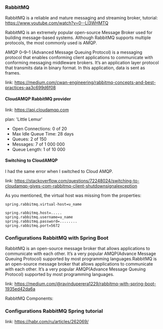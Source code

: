 ### RabbitMQ

RabbitMQ is a reliable and mature messaging and streaming broker,
tutorial: https://www.youtube.com/watch?v=0--Ll3WHMTQ

RabbitMQ is an extremely popular open-source Message Broker used for building message-based systems. 
Although RabbitMQ supports multiple protocols, the most commonly used is AMQP.

AMQP 0–9–1 (Advanced Message Queuing Protocol) is a messaging protocol that enables conforming client applications to
communicate with conforming messaging middleware brokers. It’s an application layer protocol that transmits data in
binary format. In this application, data is sent as frames.

link: https://medium.com/cwan-engineering/rabbitmq-concepts-and-best-practices-aa3c699d6f08

#### CloudAMQP RabbitMQ provider

link: https://api.cloudamqp.com

plan: 'Little Lemur'

* Open Connections: 0 of 20
* Max Idle Queue Time: 28 days
* Queues: 2 of 150
* Messages: 7 of 1 000 000
* Queue Length: 1 of 10 000

#### Switching to CloudAMQP

I had the same error when I switched to Cloud AMQP.

link: https://stackoverflow.com/questions/72248024/switching-to-cloudamqp-gives-com-rabbitmq-client-shutdownsignalexception

As you mentioned, the virtual host was missing from the properties:

```
spring.rabbitmq.virtual-host=u_name

spring.rabbitmq.host=.....
spring.rabbitmq.username=u_name
spring.rabbitmq.password=........
spring.rabbitmq.port=5672
```

### Configurations RabbitMQ with Spring Boot

RabbitMQ is an open-source message broker that allows applications to communicate with each other.
It’s a very popular AMQP(Advance Message Queuing Protocol) supported by most programming languages.RabbitMQ is an
open-source message broker that allows applications to communicate with each other. It’s a very popular AMQP(Advance
Message Queuing Protocol) supported by most programming languages.

link: https://medium.com/@ravinduperera1229/rabbitmq-with-spring-boot-1935ed42da6a

RabbitMQ Components:

### Configurations RabbitMQ Spring tutorial

link: https://habr.com/ru/articles/262069/
